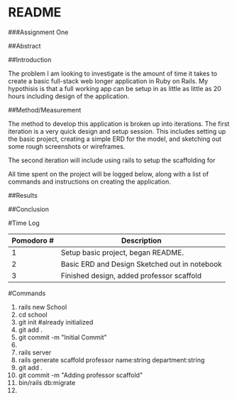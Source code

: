 # README



###Assignment One

##Abstract


##Introduction

The problem I am looking to investigate is the amount of time it takes to create
a basic full-stack web longer application in Ruby on Rails. My hypothisis is
that a full working app can be setup in as little as little as 20 hours
including design of the application. 

##Method/Measurement

The method to develop this application is broken up into iterations. The first
iteration is a very quick design and setup session. This includes setting up the basic
project, creating a simple ERD for the model, and sketching out some rough
screenshots or wireframes.

The second iteration will include using rails to setup the scaffolding for

All time spent on the project will be logged below, along with a list of
commands and instructions on creating the application. 

##Results

##Conclusion




#Time Log

| Pomodoro # | Description                                   |
| -----      | ----                                          |
| 1          | Setup basic project, began README.            |
| 2          | Basic ERD and Design Sketched out in notebook |
| 3          | Finished design, added professor scaffold     |


#Commands

1. rails new School
2. cd school
3. git init #already initialized
4. git add .
5. git commit -m "Initial Commit"
6. 
7. rails server
8. rails generate scaffold professor name:string department:string 
9. git add .
10. git commit -m "Adding professor scaffold"
11. bin/rails db:migrate
12.
